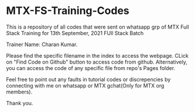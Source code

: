 # MTX-FS-Training-Codes

This is a repository of all codes that were sent on whatsapp grp of MTX Full Stack Training for 13th September, 2021 FUll Stack Batch

Trainer Name: Charan Kumar.

Please find the specific filename in the index to access the webpage. CLick on "Find Code on Github" button to access code from github.
Alternatively, you can access the code of any specific file from repo's Pages folder.

Feel free to point out any faults in tutorial codes or discrepencies by connecting with me on whatsapp or MTX gchat(Only for MTX org members).  

Thank you.

